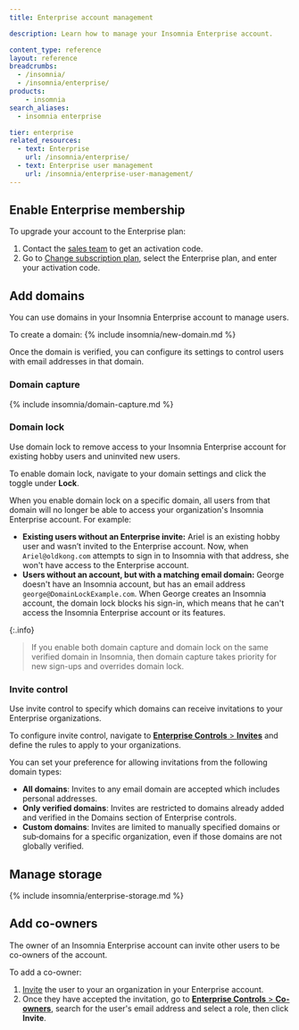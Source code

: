```yaml
---
title: Enterprise account management

description: Learn how to manage your Insomnia Enterprise account.

content_type: reference
layout: reference
breadcrumbs: 
  - /insomnia/
  - /insomnia/enterprise/
products:
    - insomnia
search_aliases:
  - insomnia enterprise

tier: enterprise
related_resources:
  - text: Enterprise
    url: /insomnia/enterprise/
  - text: Enterprise user management
    url: /insomnia/enterprise-user-management/
---
```


## Enable Enterprise membership

To upgrade your account to the Enterprise plan:
1. Contact the [sales team](https://insomnia.rest/pricing/contact) to get an activation code.
1. Go to [Change subscription plan](https://app.insomnia.rest/app/subscription/update), select the Enterprise plan, and enter your activation code.

## Add domains

You can use domains in your Insomnia Enterprise account to manage users.

To create a domain:
{% include insomnia/new-domain.md %}

Once the domain is verified, you can configure its settings to control users with email addresses in that domain.

### Domain capture

{% include insomnia/domain-capture.md %}

### Domain lock

Use domain lock to remove access to your Insomnia Enterprise account for existing hobby users and uninvited new users.

To enable domain lock, navigate to your domain settings and click the toggle under **Lock**.

When you enable domain lock on a specific domain, all users from that domain will no longer be able to access your organization's Insomnia Enterprise account. For example:
- **Existing users without an Enterprise invite:** Ariel is an existing hobby user and wasn’t invited to the Enterprise account. Now, when `Ariel@oldkong.com` attempts to sign in to Insomnia with that address, she won't have access to the Enterprise account.
- **Users without an account, but with a matching email domain:** George doesn't have an Insomnia account, but has an email address `george@DomainLockExample.com`. When George creates an Insomnia account, the domain lock blocks his sign-in, which means that he can't access the Insomnia Enterprise account or its features.

{:.info}
> If you enable both domain capture and domain lock on the same verified domain in Insomnia, then domain capture takes priority for new sign-ups and overrides domain lock.

### Invite control
Use invite control to specify which domains can receive invitations to your Enterprise organizations.

To configure invite control, navigate to [**Enterprise Controls** > **Invites**](https://app.insomnia.rest/app/enterprise/invite) and define the rules to apply to your organizations.

You can set your preference for allowing invitations from the following domain types:
- **All domains**: Invites to any email domain are accepted which includes personal addresses.
- **Only verified domains**: Invites are restricted to domains already added and verified in the Domains section of Enterprise controls.
- **Custom domains**: Invites are limited to manually specified domains or sub‑domains for a specific organization, even if those domains are not globally verified.

## Manage storage

{% include insomnia/enterprise-storage.md %}

## Add co-owners

The owner of an Insomnia Enterprise account can invite other users to be co-owners of the account.

To add a co-owner:
1. [Invite](/insomnia/organizations/#invite-users-to-your-organization) the user to your an organization in your Enterprise account.
1. Once they have accepted the invitation, go to [**Enterprise Controls** > **Co-owners**](https://app.insomnia.rest/app/enterprise/co-owners), search for the user's email address and select a role, then click **Invite**.